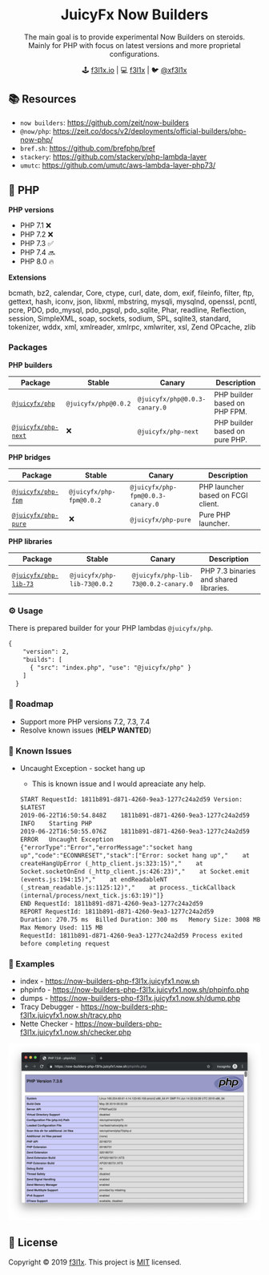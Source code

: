<h1 align=center>JuicyFx Now Builders</h1>

<p align=center>
The main goal is to provide experimental Now Builders on steroids. <br/>
Mainly for PHP with focus on latest versions and more proprietal configurations.
</p>

<p align=center>
🕹 <a href="https://f3l1x.io">f3l1x.io</a> | 💻 <a href="https://github.com/f3l1x">f3l1x</a> | 🐦 <a href="https://twitter.com/xf3l1x">@xf3l1x</a>
</p>

## 📚 Resources

- `now builders`: https://github.com/zeit/now-builders
- `@now/php`: https://zeit.co/docs/v2/deployments/official-builders/php-now-php/
- `bref.sh`: https://github.com/brefphp/bref
- `stackery`: https://github.com/stackery/php-lambda-layer
- `umutc`: https://github.com/umutc/aws-lambda-layer-php73/

## 🐘 PHP

**PHP versions**

- PHP 7.1 ❌
- PHP 7.2 ❌
- PHP 7.3 ✅
- PHP 7.4 🔜
- PHP 8.0 🔥

**Extensions**

bcmath, bz2, calendar, Core, ctype, curl, date, dom, exif, fileinfo, filter, ftp, gettext, hash, iconv, json, libxml, mbstring, mysqli, mysqlnd, openssl, pcntl, pcre, PDO, pdo_mysql, pdo_pgsql, pdo_sqlite, Phar, readline, Reflection, session, SimpleXML, soap, sockets, sodium, SPL, sqlite3, standard, tokenizer, wddx, xml, xmlreader, xmlrpc, xmlwriter, xsl, Zend OPcache, zlib

### Packages

**PHP builders**

| Package | Stable | Canary | Description |
|---------|--------|--------|-------------|
| [`@juicyfx/php`](src/php)| `@juicyfx/php@0.0.2` | `@juicyfx/php@0.0.3-canary.0` | PHP builder based on PHP FPM. |
| [`@juicyfx/php-next`](src/php-next) | ❌ | `@juicyfx/php-next`| PHP builder based on pure PHP. |

**PHP bridges**

| Package | Stable | Canary | Description |
|---------|--------|--------|-------------|
| [`@juicyfx/php-fpm`](src/php-fpm) | `@juicyfx/php-fpm@0.0.2` | `@juicyfx/php-fpm@0.0.3-canary.0`| PHP launcher based on FCGI client. |
| [`@juicyfx/php-pure`](src/php-pure) | ❌ | `@juicyfx/php-pure`| Pure PHP launcher. |

**PHP libraries**

| Package | Stable | Canary | Description |
|---------|--------|--------|-------------|
| [`@juicyfx/php-lib-73`](src/php-lib-73) | `@juicyfx/php-lib-73@0.0.2` | `@juicyfx/php-lib-73@0.0.2-canary.0`| PHP 7.3 binaries and shared libraries. |


### ⚙️ Usage

There is prepared builder for your PHP lambdas `@juicyfx/php`.

```
{
    "version": 2,
    "builds": [
      { "src": "index.php", "use": "@juicyfx/php" }
    ]
  }
```

### 🚀 Roadmap

- Support more PHP versions 7.2, 7.3, 7.4
- Resolve known issues (**HELP WANTED**)

### 🤔 Known Issues

- Uncaught Exception - socket hang up
    - This is known issue and I would apreaciate any help. 

    ```
    START RequestId: 1811b891-d871-4260-9ea3-1277c24a2d59 Version: $LATEST
    2019-06-22T16:50:54.848Z	1811b891-d871-4260-9ea3-1277c24a2d59	INFO	Starting PHP
    2019-06-22T16:50:55.076Z	1811b891-d871-4260-9ea3-1277c24a2d59	ERROR	Uncaught Exception	{"errorType":"Error","errorMessage":"socket hang up","code":"ECONNRESET","stack":["Error: socket hang up","    at createHangUpError (_http_client.js:323:15)","    at Socket.socketOnEnd (_http_client.js:426:23)","    at Socket.emit (events.js:194:15)","    at endReadableNT (_stream_readable.js:1125:12)","    at process._tickCallback (internal/process/next_tick.js:63:19)"]}
    END RequestId: 1811b891-d871-4260-9ea3-1277c24a2d59
    REPORT RequestId: 1811b891-d871-4260-9ea3-1277c24a2d59	
    Duration: 270.75 ms  Billed Duration: 300 ms   Memory Size: 3008 MB  Max Memory Used: 115 MB	
    RequestId: 1811b891-d871-4260-9ea3-1277c24a2d59 Process exited before completing request
    ```

### 👀 Examples

- index - https://now-builders-php-f3l1x.juicyfx1.now.sh
- phpinfo - https://now-builders-php-f3l1x.juicyfx1.now.sh/phpinfo.php
- dumps - https://now-builders-php-f3l1x.juicyfx1.now.sh/dump.php
- Tracy Debugger - https://now-builders-php-f3l1x.juicyfx1.now.sh/tracy.php
- Nette Checker - https://now-builders-php-f3l1x.juicyfx1.now.sh/checker.php

![](docs/phpinfo.png)


## 📝 License

Copyright © 2019 [f3l1x](https://github.com/f3l1x).
This project is [MIT](LICENSE) licensed.